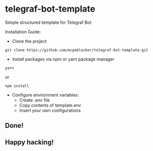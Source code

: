 # telegraf-bot-template
Simple structured template for Telegraf Bot

Installation Guide:

* Clone the project
```shellscript
git clone https://github.com/mcpeblocker/telegraf-bot-template.git
```

* Install packages via npm or yarn package manager
```shellscript
yarn
```
or
```shellscript
npm install
```

* Configure environment variables:
    * Create .env file
    * Copy contents of template.env
    * Insert your own configurations

## Done!
## Happy hacking!
